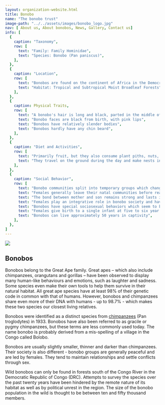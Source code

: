 ```yaml
---
layout: organization-website.html
title: Bonobo
name: "The bonobo trust"
image-path: "../../assets/images/bonobo_logo.jpg"
nav: [ About us, About bonobos, News, Gallery, Contact us]
info: [
  {
    caption: "Taxonomy",
    row: [
      text: "Family: Family Hominidae",
      text: "Species: Bonobo (Pan paniscus)",
    ],
  },
  {
    caption: "Location",
    row: [
      text: "Bonobos are found on the continent of Africa in the Democratic Republic of Congo",
      text: "Habitat: Tropical and Subtropical Moist Broadleaf Forests",
    ],
  },
  {
    caption: Physical Traits,
    row: [
      text: "A bonobo's hair is long and black, parted in the middle of the head",
      text: "Bonobo faces are black from birth, with pink lips",
      text: "Bonobos have relatively slender bodies",
      text: "Bonobos hardly have any chin beard",
    ],
  },
  {
    caption: "Diet and Activities",
    row: [
      text: "Primarily fruit, but they also consume plant piths, nuts, seeds, and invertebrates ",
      text: "They travel on the ground during the day and make nests in the trees to sleep",
    ],
  },
  {
    caption: "Social Behavior",
    row: [
      text: "Bonobo communities split into temporary groups which change in size and composition depending on ecological and social conditions. The size of groups can vary from 2 to more than 50 individuals",
      text: "Females generally leave their natal communities before reaching sexual maturity",
      text: "The bond between mother and son remains strong and lasts into the male's adulthood",
      text: "Females play an integrative role in bonobo society and have equal or superior status to males ",
      text: "Bonobos have special sociosexual behaviors which seem to be used primarily as a tension reduction mechanism ",
      text: "Females give birth to a single infant at five to six year intervals",
      text: "Bonobos can live approximately 50 years in captivity",
    ],
  },
]
---
```

![](../../assets/images/bonobo2.jpg)

## Bonobos

Bonobos belong to the Great Ape family. Great apes – which also include chimpanzees, orangutans and gorillas – have been observed to display many human-like behaviours and emotions, such as laughter and sadness. Some species even make their own tools to help them survive in their natural habitat. All great ape species have at least 98% of their genetic code in common with that of humans. However, bonobos and chimpanzees share even more of their DNA with humans - up to 98.7% - which makes these two species our closest living relatives.

Bonobos were identified as a distinct species from [chimpanzees](http://en.wikipedia.org/wiki/Chimpanzees) (Pan troglodytes) in 1933\. Bonobos have also been referred to as gracile or pygmy chimpanzees, but these terms are less commonly used today. The name bonobo is probably derived from a mis-spelling of a village in the Congo called Bolobo.

Bonobos are usually slightly smaller, thinner and darker than chimpanzees. Their society is also different - bonobo groups are generally peaceful and are led by females. They tend to maintain relationships and settle conflicts through sex.

Wild bonobos can only be found in forests south of the Congo River in the Democratic Republic of Congo (DRC). Attempts to survey the species over the past twenty years have been hindered by the remote nature of its habitat as well as by political unrest in the region. The size of the bonobo population in the wild is thought to be between ten and fifty thousand members.
